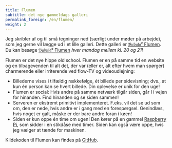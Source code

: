 ```yaml
---
title: Flumen
subtitle: det nye gammeldags galleri
permalink_foreign: /en/flumen/
weight: 2
---
```


Jeg skribler af og til små tegninger ned (særligt under møder på
arbejde), som jeg gerne vil lægge ud i et lille galleri. Dette galleri
er
[𝔅𝔲𝔟𝔲𝔩𝔞² Flumen](http://flumen.bubula2.com). Du kan besøge
[𝔅𝔲𝔟𝔲𝔩𝔞² Flumen](http://flumen.bubula2.com) _hver mandag mellem
kl. 20 og 21!_

Flumen er det nye hippe old school. Flumen er en på samme tid en website
og en tilbagevenden til alt det, der var (eller er, alt efter hvem man
spørger) charmerende eller irriterende ved flow-TV og videoudlejning:

- Billederne vises i tilfældig rækkefølge, ét billede per sidevisning;
  dvs., at kun én person kan se hvert billede. Din oplevelse er unik for
  den uge!
- Flumen er social: Hvis andre på samme netværk tilgår siden, går I i
  vejen for hinanden. Find hinanden og se siden sammen!
- Serveren er ekstremt primitivt implementeret. F.eks. vil det se ud som
  om, den er nede, hvis andre er i gang med en forespørgsel. Genindlæs,
  hvis noget er galt, måske er der bare andre foran i køen!
- Siden er kun oppe én time om ugen! Den kører på en gammel
  [Raspberry Pi](https://www.raspberrypi.org), som sidder i en stikdåse med timer.
  Siden kan også være oppe, hvis jeg vælger at tænde for maskinen.

Kildekoden til Flumen kan findes på
[GitHub](https://github.com/waldeinburg/bubula2-flumen).
